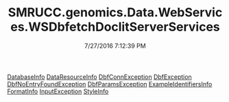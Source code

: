 ﻿---
title: SMRUCC.genomics.Data.WebServices.WSDbfetchDoclitServerServices
date: 7/27/2016 7:12:39 PM
---

[DatabaseInfo](T-SMRUCC.genomics.Data.WebServices.WSDbfetchDoclitServerServices.DatabaseInfo.html)
[DataResourceInfo](T-SMRUCC.genomics.Data.WebServices.WSDbfetchDoclitServerServices.DataResourceInfo.html)
[DbfConnException](T-SMRUCC.genomics.Data.WebServices.WSDbfetchDoclitServerServices.DbfConnException.html)
[DbfException](T-SMRUCC.genomics.Data.WebServices.WSDbfetchDoclitServerServices.DbfException.html)
[DbfNoEntryFoundException](T-SMRUCC.genomics.Data.WebServices.WSDbfetchDoclitServerServices.DbfNoEntryFoundException.html)
[DbfParamsException](T-SMRUCC.genomics.Data.WebServices.WSDbfetchDoclitServerServices.DbfParamsException.html)
[ExampleIdentifiersInfo](T-SMRUCC.genomics.Data.WebServices.WSDbfetchDoclitServerServices.ExampleIdentifiersInfo.html)
[FormatInfo](T-SMRUCC.genomics.Data.WebServices.WSDbfetchDoclitServerServices.FormatInfo.html)
[InputException](T-SMRUCC.genomics.Data.WebServices.WSDbfetchDoclitServerServices.InputException.html)
[StyleInfo](T-SMRUCC.genomics.Data.WebServices.WSDbfetchDoclitServerServices.StyleInfo.html)

